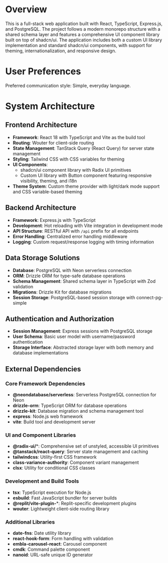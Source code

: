 # Overview

This is a full-stack web application built with React, TypeScript, Express.js, and PostgreSQL. The project follows a modern monorepo structure with a shared schema layer and features a comprehensive UI component library built on top of shadcn/ui. The application includes both a custom UI library implementation and standard shadcn/ui components, with support for theming, internationalization, and responsive design.

# User Preferences

Preferred communication style: Simple, everyday language.

# System Architecture

## Frontend Architecture
- **Framework**: React 18 with TypeScript and Vite as the build tool
- **Routing**: Wouter for client-side routing
- **State Management**: TanStack Query (React Query) for server state management
- **Styling**: Tailwind CSS with CSS variables for theming
- **UI Components**: 
  - shadcn/ui component library with Radix UI primitives
  - Custom UI library with Button component featuring responsive visibility, theming, and i18n
- **Theme System**: Custom theme provider with light/dark mode support and CSS variable-based theming

## Backend Architecture
- **Framework**: Express.js with TypeScript
- **Development**: Hot reloading with Vite integration in development mode
- **API Structure**: RESTful API with `/api` prefix for all endpoints
- **Error Handling**: Centralized error handling middleware
- **Logging**: Custom request/response logging with timing information

## Data Storage Solutions
- **Database**: PostgreSQL with Neon serverless connection
- **ORM**: Drizzle ORM for type-safe database operations
- **Schema Management**: Shared schema layer in TypeScript with Zod validation
- **Migrations**: Drizzle Kit for database migrations
- **Session Storage**: PostgreSQL-based session storage with connect-pg-simple

## Authentication and Authorization
- **Session Management**: Express sessions with PostgreSQL storage
- **User Schema**: Basic user model with username/password authentication
- **Storage Interface**: Abstracted storage layer with both memory and database implementations

## External Dependencies

### Core Framework Dependencies
- **@neondatabase/serverless**: Serverless PostgreSQL connection for Neon
- **drizzle-orm**: TypeScript ORM for database operations
- **drizzle-kit**: Database migration and schema management tool
- **express**: Node.js web framework
- **vite**: Build tool and development server

### UI and Component Libraries
- **@radix-ui/***: Comprehensive set of unstyled, accessible UI primitives
- **@tanstack/react-query**: Server state management and caching
- **tailwindcss**: Utility-first CSS framework
- **class-variance-authority**: Component variant management
- **clsx**: Utility for conditional CSS classes

### Development and Build Tools
- **tsx**: TypeScript execution for Node.js
- **esbuild**: Fast JavaScript bundler for server builds
- **@replit/vite-plugin-***: Replit-specific development plugins
- **wouter**: Lightweight client-side routing library

### Additional Libraries
- **date-fns**: Date utility library
- **react-hook-form**: Form handling with validation
- **embla-carousel-react**: Carousel component
- **cmdk**: Command palette component
- **nanoid**: URL-safe unique ID generator